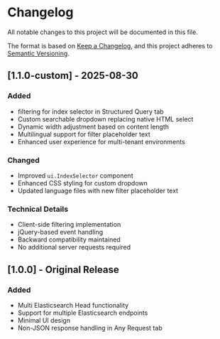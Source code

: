 # Changelog

All notable changes to this project will be documented in this file.

The format is based on [Keep a Changelog](https://keepachangelog.com/en/1.0.0/),
and this project adheres to [Semantic Versioning](https://semver.org/spec/v2.0.0.html).

## [1.1.0-custom] - 2025-08-30

### Added
- filtering for index selector in Structured Query tab
- Custom searchable dropdown replacing native HTML select
- Dynamic width adjustment based on content length
- Multilingual support for filter placeholder text
- Enhanced user experience for multi-tenant environments

### Changed
- Improved `ui.IndexSelector` component
- Enhanced CSS styling for custom dropdown
- Updated language files with new filter placeholder text

### Technical Details
- Client-side filtering implementation
- jQuery-based event handling
- Backward compatibility maintained
- No additional server requests required

## [1.0.0] - Original Release

### Added
- Multi Elasticsearch Head functionality
- Support for multiple Elasticsearch endpoints
- Minimal UI design
- Non-JSON response handling in Any Request tab
